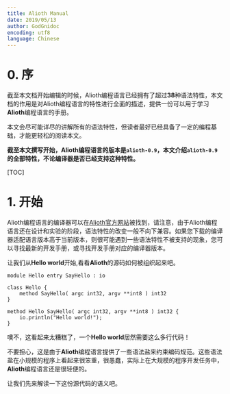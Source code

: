 ```yaml
---
title: Alioth Manual
date: 2019/05/13
author: GodGnidoc
encoding: utf8
language: Chinese
---
```


# 0. 序

截至本文档开始编辑的时候，Alioth编程语言已经拥有了超过**38**种语法特性，本文档的作用是对Alioth编程语言的特性进行全面的描述，提供一份可以用于学习**Alioth**编程语言的手册。

本文会尽可能详尽的讲解所有的语法特性，但读者最好已经具备了一定的编程基础，才能更轻松的阅读本文。

**截至本文撰写开始，Alioth编程语言的版本是`alioth-0.9`，本文介绍`alioth-0.9`的全部特性，不论编译器是否已经支持这种特性。**

[TOC]

# 1. 开始

Alioth编程语言的编译器可以在[Alioth官方网站](https://dn-ezr.cn)被找到，请注意，由于Alioth编程语言还在设计和实验的阶段，语法特性的改变一般不向下兼容。如果您下载的编译器适配语言版本高于当前版本，则很可能遇到一些语法特性不被支持的现象，您可以寻找最新的开发手册，或寻找开发手册对应的编译器版本。

让我们从**Hello world**开始,看看**Alioth**的源码如何被组织起来吧。

~~~alioth
module Hello entry SayHello : io

class Hello {
	method SayHello( argc int32, argv **int8 ) int32
}

method Hello SayHello( argc int32, argv **int8 ) int32 {
	io.println("Hello world!");
}
~~~

噢不，这看起来太糟糕了，一个**Hello world**居然需要这么多行代码！

不要担心，这是由于**Alioth**编程语言提供了一些语法盐来约束编码规范。这些语法盐在小规模的程序上看起来很笨重，很愚蠢，实际上在大规模的程序开发任务中，**Alioth**编程语言还是很轻便的。

让我们先来解读一下这份源代码的语义吧。



